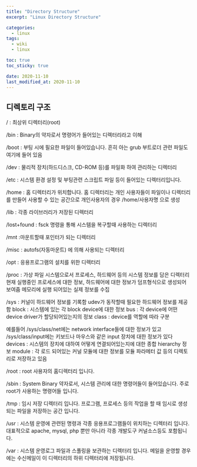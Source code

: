 ```yaml
---
title: "Directory Structure"
excerpt: "Linux Directory Structure"

categories:
  - linux
tags:
  - wiki
  - linux

toc: true
toc_sticky: true

date: 2020-11-10
last_modified_at: 2020-11-10
---
```

## 디렉토리 구조

/ : 최상위 디렉터리(root)


/bin : Binary의 약자로서 명령어가 들어있는 디렉터리라고 이해


/boot : 부팅 시에 필요한 파일이 들어있습니다. 흔히 아는 grub 부트로더 관련 파일도 여기에 들어 있음

/dev : 물리적 장치(하드디스크, CD-ROM 등)를 파일화 하여 관리하는 디렉터리

/etc : 시스템 환경 설정 및 부팅관련 스크립트 파일 등이 들어있는 디렉터리입니다.

/home : 홈 디렉터리가 위치합니다. 홈 디렉터리는 개인 사용자들이 파일이나 디렉터리를 만들어 사용할 수 있는 공간으로 개인사용자의 경우 /home/사용자명 으로 생성

/lib : 각종 라이브러리가 저장된 디렉터리

/lost+found : fsck 명령을 통해 시스템을 복구할때 사용하는 디렉터리

/mnt :마운트할때 포인터가 되는 디렉터리

/misc : autofs(자동마운트) 에 의해 사용되는 디렉터리

/opt : 응용프로그램의 설치를 위한 디렉터리

/proc : 가상 파일 시스템으로서 프로세스, 하드웨어 등의 시스템 정보를 담은 디렉터리
현재 실행중인 프로세스에 대한 정보, 하드웨어에 대한 정보가 덤프형식으로 생성되어 보여줌
메모리에 실행 되어있는 실제 정보를 수집

/sys :  커널이 하드웨어 정보를 기록함
udev가 동작할때 필요한 하드웨어 정보를 제공함
block : 시스템에 있는 각 block device에 대한 정보
 bus : 각 device에 어떤 device driver가 할당되어있는지의 정보
class : device를 역할에 따라 구분

예를들어 /sys/class/net에는 network interface들에 대한 정보가 있고
/sys/class/input에는 키보드나 마우스와 같은 input 장치에 대한 정보가 있다
 devices  : 시스템의 장치에 대하여 어떻게 연결되어있는지에 대한 종합 hierarchy 정보
 module   : 각 로드 되어있는 커널 모듈에 대한 정보를 모듈 파라메터 값 등의 디렉토리로 저장하고 있음
 
/root : root 사용자의 홈디렉터리 입니다.

/sbin : System Binary 약자로서, 시스템 관리에 대한 명령어들이 들어있습니다. 주로 root가 사용하는 명령어들 입니다.

/tmp : 임시 저장 디렉터리 입니다. 프로그램, 프로세스 등의 작업을 할 때 임시로 생성되는 파일을 저장하는 공간 입니다.

/usr : 시스템 운영에 관련된 명령과 각종 응용프로그램들이 위치하는 디렉터리 입니다. 대표적으로 apache, mysql, php 뿐만 아니라 각종 개발도구 커널소스등도 포함됩니다.

/var : 시스템 운영로그 파일과 스풀링을 보관하는 디렉터리 입니다. 메일을 운영할 경우에는 수신메일이 이 디렉터리의 하위 디렉터리에 저장됩니다.




